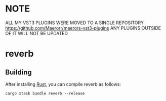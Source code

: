 # NOTE
ALL MY VST3 PLUGINS WERE MOVED TO A SINGLE REPOSITORY https://github.com/Maerorr/maerors-vst3-plugins 
ANY PLUGINS OUTSIDE OF IT WILL NOT BE UPDATED

# reverb

## Building

After installing [Rust](https://rustup.rs/), you can compile reverb as follows:

```shell
cargo xtask bundle reverb --release
```
